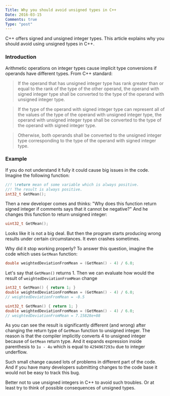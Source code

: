 ```yaml
---
Title: Why you should avoid unsigned types in C++
Date: 2016-03-15
Comments: true
Type: "post"
---
```


C++ offers signed and unsigned integer types.
This article explains why you should avoid using unsigned types in C++.

<!--more-->

### Introduction

Arithmetic operations on integer types cause implicit type conversions if operands have different types.
From C++ standard:

> If the operand that has unsigned integer type has rank greater than or equal to the rank of the type of the other operand,
> the operand with signed integer type shall be converted to the type of the operand with unsigned integer type.

> If the type of the operand with signed integer type can represent all of the values of the type of the operand
> with unsigned integer type, the operand with unsigned integer type shall be converted 
> to the type of the operand with signed integer type. 

> Otherwise, both operands shall be converted to the unsigned integer type corresponding 
> to the type of the operand with signed integer type.

### Example

If you do not understand it fully it could cause big issues in the code.
Imagine the following function:
``` C++
//! \return mean of some variable which is always positive.
//! The result is always positive.
int32_t GetMean();
```

Then a new developer comes and thinks: "Why does this function return signed integer if comments says that it cannot be negative?"
And he changes this function to return unsigned integer:
``` C++
uint32_t GetMean();
```

Looks like it is not a big deal. But then the program starts producing wrong results under certain circumstances.
It even crashes sometimes.

Why did it stop working properly? To answer this question, imagine the code which uses `GetMean` function:
``` C++
double weightedDeviationFromMean = (GetMean() - 4) / 6.0;
```

Let's say that `GetMean()` returns 1. Then we can evaluate how would the result of `weightedDeviationFromMean` change
``` C++
int32_t GetMean() { return 1; }
double weightedDeviationFromMean = (GetMean() - 4) / 6.0;
// weightedDeviationFromMean = -0.5
```

``` C++
uint32_t GetMean() { return 1; }
double weightedDeviationFromMean = (GetMean() - 4) / 6.0;
// weightedDeviationFromMean = 7.15828e+08
```

As you can see the result is significantly different (and wrong)
after changing the return type of `GetMean` function to unsigned integer.
The reason is that the compiler implicitly converts 4 to unsigned integer because of `GetMean` return type.
And it expands expression inside parenthesis to `1u - 4u` which is equal to `4294967293u` due to integer underflow.

Such small change caused lots of problems in different part of the code.
And if you have many developers submitting changes to the code base it would not be easy to track this bug.

Better not to use unsigned integers in C++ to avoid such troubles. 
Or at least try to think of possible consequences of unsigned types.

